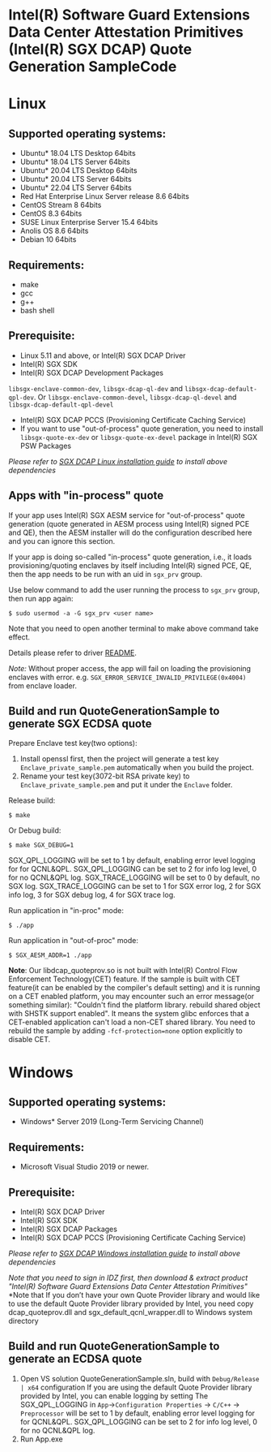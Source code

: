 Intel(R) Software Guard Extensions Data Center Attestation Primitives (Intel(R) SGX DCAP) Quote Generation SampleCode
================================================
# Linux
## Supported operating systems:
* Ubuntu\* 18.04 LTS Desktop 64bits
* Ubuntu\* 18.04 LTS Server 64bits
* Ubuntu\* 20.04 LTS Desktop 64bits
* Ubuntu\* 20.04 LTS Server 64bits
* Ubuntu\* 22.04 LTS Server 64bits
* Red Hat Enterprise Linux Server release 8.6 64bits
* CentOS Stream 8 64bits
* CentOS 8.3 64bits
* SUSE Linux Enterprise Server 15.4 64bits
* Anolis OS 8.6 64bits
* Debian 10 64bits
## Requirements:
* make
* gcc
* g++
* bash shell
## Prerequisite:
* Linux 5.11 and above, or Intel(R) SGX DCAP Driver
* Intel(R) SGX SDK
* Intel(R) SGX DCAP Development Packages

`libsgx-enclave-common-dev`, `libsgx-dcap-ql-dev` and `libsgx-dcap-default-qpl-dev`. Or `libsgx-enclave-common-devel`, `libsgx-dcap-ql-devel` and `libsgx-dcap-default-qpl-devel`
* Intel(R) SGX DCAP PCCS (Provisioning Certificate Caching Service)
* If you want to use "out-of-process" quote generation, you need to install `libsgx-quote-ex-dev` or `libsgx-quote-ex-devel` package in Intel(R) SGX PSW Packages

*Please refer to [SGX DCAP Linux installation guide](https://download.01.org/intel-sgx/latest/dcap-latest/linux/docs/Intel_SGX_SW_Installation_Guide_for_Linux.pdf) to install above dependencies*

## Apps with "in-process" quote
If your app uses Intel(R) SGX AESM service for "out-of-process" quote generation (quote generated in AESM process using Intel(R) signed PCE and QE), then the AESM installer will do the configuration described here and you can ignore this section.

If your app is doing so-called "in-process" quote generation, i.e., it loads provisioning/quoting enclaves by itself including Intel(R) signed PCE, QE, then the app needs to be run with an uid in `sgx_prv` group.

Use below command to add the user running the process to `sgx_prv` group, then run app again:
```
$ sudo usermod -a -G sgx_prv <user name>
```
Note that you need to open another terminal to make above command take effect.

Details please refer to driver [README](https://github.com/intel/SGXDataCenterAttestationPrimitives/tree/master/driver/linux#launching-an-enclave-with-provision-bit-set).

*Note:* Without proper access, the app will fail on loading the provisioning enclaves with error. e.g. `SGX_ERROR_SERVICE_INVALID_PRIVILEGE(0x4004)` from enclave loader.

## Build and run QuoteGenerationSample to generate SGX ECDSA quote
Prepare Enclave test key(two options):
1. Install openssl first, then the project will generate a test key `Enclave_private_sample.pem` automatically when you build the project.
2. Rename your test key(3072-bit RSA private key) to `Enclave_private_sample.pem` and put it under the `Enclave` folder.

Release build:
```
$ make
```
Or Debug build:
```
$ make SGX_DEBUG=1
```
SGX_QPL_LOGGING will be set to 1 by default, enabling error level logging for for QCNL&QPL. SGX_QPL_LOGGING can be set to 2 for info log level, 0 for no QCNL&QPL log.
SGX_TRACE_LOGGING will be set to 0 by default, no SGX log. SGX_TRACE_LOGGING can be set to 1 for SGX error log, 2 for SGX info log, 3 for SGX debug log, 4 for SGX trace log.

Run application in "in-proc" mode:
```
$ ./app
```
Run application in "out-of-proc" mode:
```
$ SGX_AESM_ADDR=1 ./app
```
**Note**: Our libdcap_quoteprov.so is not built with Intel(R) Control Flow Enforcement Technology(CET) feature. If the sample is built with CET feature(it can be enabled by the compiler's default setting) and it is running on a CET enabled platform, you may encounter such an error message(or something similar): "Couldn't find the platform library. rebuild shared object with SHSTK support enabled". It means the system glibc enforces that a CET-enabled application can't load a non-CET shared library. You need to rebuild the sample by adding `-fcf-protection=none` option explicitly to disable CET.

# Windows
## Supported operating systems:
* Windows* Server 2019 (Long-Term Servicing Channel)

## Requirements:
* Microsoft Visual Studio 2019 or newer.

## Prerequisite:
* Intel(R) SGX DCAP Driver
* Intel(R) SGX SDK
* Intel(R) SGX DCAP Packages
* Intel(R) SGX DCAP PCCS (Provisioning Certificate Caching Service)

*Please refer to [SGX DCAP Windows installation guide](https://software.intel.com/en-us/sgx/sdk) to install above dependencies*

*Note that you need to sign in IDZ first, then download & extract product "Intel(R) Software Guard Extensions Data Center Attestation Primitives"*
*Note that If you don’t have your own Quote Provider library and would like to use the default Quote Provider library provided by Intel, you need copy dcap_quoteprov.dll and sgx_default_qcnl_wrapper.dll to Windows system directory

## Build and run QuoteGenerationSample to generate an ECDSA quote
1. Open VS solution QuoteGenerationSample.sln, build with `Debug/Release | x64` configuration
If you are using the default Quote Provider library provided by Intel, you can enable logging by setting
The SGX_QPL_LOGGING in `App`->`Configuration Properties` -> `C/C++` -> `Preprocessor` will be set to 1 by default, enabling error level logging for for QCNL&QPL. SGX_QPL_LOGGING can be set to 2 for info log level, 0 for no QCNL&QPL log.
2. Run App.exe

